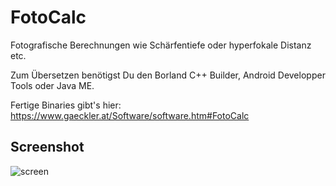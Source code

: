 # FotoCalc
Fotografische Berechnungen wie Schärfentiefe oder hyperfokale Distanz etc.

Zum Übersetzen benötigst Du den Borland C++ Builder, Android Developper Tools oder Java ME.

Fertige Binaries gibt's hier: https://www.gaeckler.at/Software/software.htm#FotoCalc

## Screenshot
![screen](https://github.com/user-attachments/assets/cd971f20-7d6e-4075-b0ee-5daf4f9cc64a)

